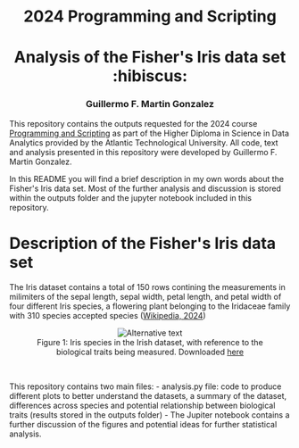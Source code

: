 <h1 align=center><b>2024 Programming and Scripting</b></h1>
<h1 align=center>Analysis of the Fisher's Iris data set :hibiscus:</h1>
<h3 align=center>Guillermo F. Martin Gonzalez</h3>

<p>
This repository contains the outputs requested for the 2024 course <u>Programming and Scripting</u> as part of the Higher Diploma in Science in Data Analytics provided by the Atlantic Technological University. All code, text and analysis presented in this repository were developed by Guillermo F. Martin Gonzalez. 

In this README you will find a brief description in my own words about the Fisher's Iris data set. Most of the further analysis and discussion is stored within the outputs folder and the jupyter notebook included in this repository.
</p>

<h1 align=left>Description of the Fisher's Iris data set</h1>

<p>
The Iris dataset contains a total of 150 rows contining the measurements in milimiters of the sepal length, sepal width, petal length, and petal width of four different Iris species, a flowering plant belonging to the Iridaceae family with 310 species accepted species (<a href="https://en.wikipedia.org/wiki/Iris_(plant)">Wikipedia, 2024</a>)
</p>

<figure align=center>
    <img src="https://miro.medium.com/v2/resize:fit:720/format:webp/1*YYiQed4kj_EZ2qfg_imDWA.png" alt="Alternative text">
    <figcaption>Figure 1: Iris species in the Irish dataset, with reference to the biological traits being measured. Downloaded <a href="https://peaceadegbite1.medium.com/iris-flower-classification-60790e9718a1">here</a>
    </figcaption>
</figure><br>

<p> This repository contains two main files:  
- analysis.py file: code to produce different plots to better understand the datasets, a summary of the dataset, differences across species and potential relationship between biological traits (results stored in the outputs folder)
- The Jupiter notebook contains a further discussion of the figures and potential ideas for further statistical analysis.
</p> 

